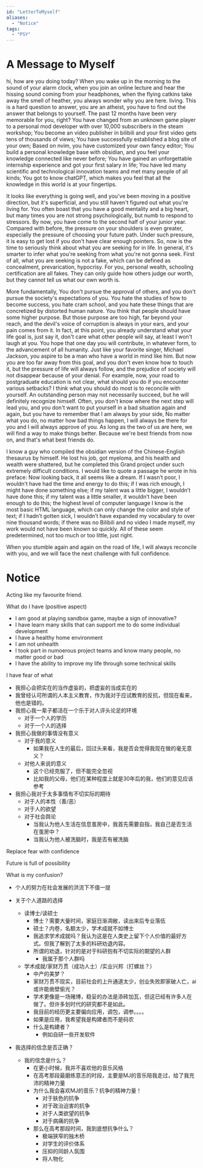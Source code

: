 ```yaml
---
id: "LetterToMyself"
aliases:
  - "Notice"
tags:
  - "PSY"
---
```

# A Message to Myself
hi, how are you doing today?
When you wake up in the morning to the sound of your alarm clock,
when you join an online lecture and hear the hissing sound coming from your headphones, 
when the flying catkins take away the smell of heather, 
you always wonder why you are here. living. 
This is a hard question to answer, you are an atheist, you have to find out the answer that belongs to yourself. 
The past 12 months have been very memorable for you, right? 
You have changed from an unknown game player to a personal mod developer with over 10,000 subscribers in the steam workshop; 
You become an video publisher in bilibili and your first video gets tens of thousands of views; 
You have successfully established a blog site of your own; 
Based on nvim, you have customized your own fancy editor; 
You build a personal knowledge base with obsidian, and you feel your knowledge connected like never before; 
You have gained an unforgettable internship experience and got your first salary in life; 
You have led many scientific and technological innovation teams and met many people of all kinds; 
You got to know chatGPT, which makes you feel that all the knowledge in this world is at your fingertips.

It looks like everything is going well, and you've been moving in a positive direction, but it's superficial, and you still haven't figured out what you're living for. 
You often boast that you have a good mentality and a big heart, but many times you are not strong psychologically, but numb to respond to stressors. 
By now, you have come to the second half of your junior year. Compared with before, the pressure on your shoulders is even greater, especially the pressure of choosing your future path. 
Under such pressure, it is easy to get lost if you don't have clear enough pointers. 
So, now is the time to seriously think about what you are seeking for in life. In general, it's smarter to infer what you're seeking from what you're not gonna seek.
First of all, what you are seeking is not a fake, which can be defined as concealment, prevarication, hypocrisy. 
For you, personal wealth, schooling certification are all fakes. They can only guide how others judge our worth, but they cannot tell us what our own worth is.

More fundamentally, You don't pursue the approval of others, and you don't pursue the society's expectations of you.
You hate the studies of how to become success, you hate cram school, and you hate these things that are concretized by distorted human nature. You think that people should have some higher purpose.
But those purpose are too high, far beyond your reach, and the devil's voice of corruption is always in your ears, and your pain comes from it.
In fact, at this point, you already understand what your life goal is, just say it, don't care what other people will say, at least I won't laugh at you.
You hope that one day you will contribute, in whatever form, to the advancement of all humanity.
Just like your favorite singer, Michael Jackson, you aspire to be a man who have a world in mind like him.
But now you are too far away from this goal, and you don't even know how to touch it, but the pressure of life will always follow, and the prejudice of society will not disappear because of your denial.
For example, now, your road to postgraduate education is not clear, what should you do if you encounter various setbacks?
I think what you should do most is to reconcile with yourself. An outstanding person may not necessarily succeed, but he will definitely recognize himself.
Often, you don't know where the next step will lead you, and you don't want to put yourself in a bad situation again and again, but you have to remember that I am always by your side,
No matter what you do, no matter how bad things happen, I will always be there for you and I will always approve of you.
As long as the two of us are here, we will find a way to make things better. Because we're best friends from now on, and that's what best friends do.

I know a guy who compiled the obsidian version of the Chinese-English thesaurus by himself. He lost his job, got myeloma, and his health and wealth were shattered, but he completed this Grand project under such extremely difficult conditions.
I would like to quote a passage he wrote in his preface:
Now looking back, it all seems like a dream. If I wasn’t poor, I wouldn’t have had the time and energy to do this; if I was rich enough, I might have done something else; if my talent was a little bigger, I wouldn’t have done this; if my talent was a little smaller, it wouldn’t have been enough to do this; the highest level of computer language I know is the most basic HTML language, which can only change the color and style of text; if I hadn’t gotten sick, I wouldn’t have expanded my vocabulary to over nine thousand words; if there was no Bilibili and no video I made myself, my work would not have been known so quickly. All of these seem predetermined, not too much or too little, just right.

When you stumble again and again on the road of life, I will always reconcile with you, and we will face the next challenge with full confidence.

# Notice
Acting like my favourite friend.

What do I have (positive aspect)
- I am good at playing sandbox game, maybe a sign of innovative?
- I have learn many skills that can support me to do some individual development
- I have a healthy home environment
- I am not unhealth
- I took part in numoerous project teams and know many people, no matter good or bad
- I have the ability to improve my life through some technical skills

I have fear of what
- 我担心会把实在的当作虚妄的，把虚妄的当成实在的
- 我曾经认可所谓的人本主义教育，作为我对于应试教育的反抗，但现在看来，他也是错的。
- 我担心我一辈子都活在一个乐于对人评头论足的环境
    - 对于一个人的学历
    - 对于一个人的选择
- 我担心我做的事情没有意义
    - 对于我的意义
        - 如果我在人生的最后，回过头来看，我是否会觉得我现在做的毫无意义？
    - 对他人来说的意义
        - 这个已经克服了，但不能完全忽视
        - 比如我的父母，他们在某种程度上就是30年后的我，他们的意见应该参考
- 我担心我对于太多事情有不切实际的期待
    - 对于人的本性（善/恶）
    - 对于人的欲望
    - 对于社会舆论
        - 当我认为他人生活在信息茧房中，我首先需要自指，我自己是否生活在茧房中？
        - 当我认为他人被洗脑时，我是否有被洗脑

Replace fear with confidence

Future is full of possibility

What is my confusion?
- 个人的努力在社会发展的洪流下不值一提
- 关于个人道路的选择
    - 读博士/读硕士
        - 博士？需要大量时间，家庭日渐凋敝，读出来后专业落伍
        - 硕士？内卷，名额太少，学术成就不如博士
        - 我追求学术成就吗？我认为这是在人类史上留下个人价值的最好方式。但我了解到了太多的科研劝退内容。
        - 所谓的劝退，针对的是对于科研抱有不切实际的期望的人群
            - 我属于那个人群吗
    - 学术成就/家财万贯（成功人士）/实业兴邦（打螺丝？）
        - 中产的美梦？
        - 家财万贯不现实，目前社会的上升通道太少，创业失败即家破人亡，ai或许能凿壁偷光？
        - 学术更像是一场赌博，稳妥的办法是添砖加瓦，但这已经有许多人在做了。但许多划时代的研究都不是如此。
        - 我目前的经历更主要偏向应用，调包，调参。。。。
        - 如果是应用，我希望我是构建者而不是码农
        - 什么是构建者？
            -  例如自研一些开发软件

- 我选择的信念是否正确？
    - 我的信念是什么？
        - 在更小时候，我并不喜欢他的音乐风格
        - 在高考那段最磨练意志的时段，主要是MJ的音乐陪我走过，给了我充沛的精神力量
        - 为什么我会喜欢MJ的音乐？抗争的精神力量！
            - 对于肤色的抗争
            - 对于政治迫害的抗争
            - 对于人类欲望的抗争
            - 对于病痛的抗争
        - 那么在高考那段时间，我到底想抗争什么？
            - 极端狭窄的独木桥
            - 对学生的评价体系
            - 压抑的同龄人氛围
            - 将人物化






